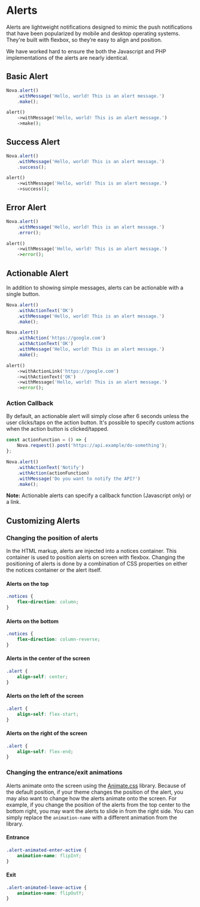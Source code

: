 # Alerts

Alerts are lightweight notifications designed to mimic the push notifications that have been popularized by mobile and desktop operating systems. They're built with flexbox, so they’re easy to align and position.

We have worked hard to ensure the both the Javascript and PHP implementations of the alerts are nearly identical.

## Basic Alert

```js
Nova.alert()
    .withMessage('Hello, world! This is an alert message.')
    .make();
```

```php
alert()
    ->withMessage('Hello, world! This is an alert message.')
    ->make();
```

## Success Alert

```js
Nova.alert()
    .withMessage('Hello, world! This is an alert message.')
    .success();
```

```php
alert()
    ->withMessage('Hello, world! This is an alert message.')
    ->success();
```

## Error Alert

```js
Nova.alert()
    .withMessage('Hello, world! This is an alert message.')
    .error();
```

```php
alert()
    ->withMessage('Hello, world! This is an alert message.')
    ->error();
```

## Actionable Alert

In addition to showing simple messages, alerts can be actionable with a single button.

```js
Nova.alert()
    .withActionText('OK')
    .withMessage('Hello, world! This is an alert message.')
    .make();

Nova.alert()
    .withAction('https://google.com')
    .withActionText('OK')
    .withMessage('Hello, world! This is an alert message.')
    .make();
```

```php
alert()
    ->withActionLink('https://google.com')
    ->withActionText('OK')
    ->withMessage('Hello, world! This is an alert message.')
    ->error();
```

### Action Callback

By default, an actionable alert will simply close after 6 seconds unless the user clicks/taps on the action button. It's possible to specify custom actions when the action button is clicked/tapped.

```js
const actionFunction = () => {
    Nova.request().post('https://api.example/do-something');
};

Nova.alert()
    .withActionText('Notify')
    .withAction(actionFunction)
    .withMessage('Do you want to notify the API?')
    .make();
```

**Note:** Actionable alerts can specify a callback function (Javascript only) or a link.

## Customizing Alerts

### Changing the position of alerts

In the HTML markup, alerts are injected into a notices container. This container is used to position alerts on screen with flexbox. Changing the positioning of alerts is done by a combination of CSS properties on either the notices container or the alert itself.

#### Alerts on the top

```css
.notices {
    flex-direction: column;
}
```

#### Alerts on the bottom

```css
.notices {
    flex-direction: column-reverse;
}
```

#### Alerts in the center of the screen

```css
.alert {
    align-self: center;
}
```

#### Alerts on the left of the screen

```css
.alert {
    align-self: flex-start;
}
```

#### Alerts on the right of the screen

```css
.alert {
    align-self: flex-end;
}
```

### Changing the entrance/exit animations

Alerts animate onto the screen using the [Animate.css](https://daneden.github.io/animate.css/) library. Because of the default position, if your theme changes the position of the alert, you may also want to change how the alerts animate onto the screen. For example, if you change the position of the alerts from the top center to the bottom right, you may want the alerts to slide in from the right side. You can simply replace the `animation-name` with a different animation from the library.

#### Entrance

```css
.alert-animated-enter-active {
    animation-name: flipInY;
}
```

#### Exit

```css
.alert-animated-leave-active {
    animation-name: flipOutY;
}
```